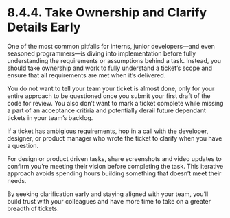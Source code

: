 # 8.4.4. Take Ownership and Clarify Details Early

One of the most common pitfalls for interns, junior developers—and even seasoned programmers—is diving into implementation before fully understanding the requirements or assumptions behind a task. Instead, you should take ownership and work to fully understand a ticket’s scope and ensure that all requirements are met when it’s delivered.

You do not want to tell your team your ticket is almost done, only for your entire approach to be questioned once you submit your first draft of the code for review. You also don’t want to mark a ticket complete while missing a part of an acceptance critiria and potentially derail future dependant tickets in your team’s backlog.

If a ticket has ambigious requirements, hop in a call with the developer, designer, or product manager who wrote the ticket to clarify when you have a question.

For design or product driven tasks, share screenshots and video updates to confirm you’re meeting their vision before completing the task. This iterative approach avoids spending hours building something that doesn’t meet their needs.

By seeking clarification early and staying aligned with your team, you’ll build trust with your colleagues and have more time to take on a greater breadth of tickets.

